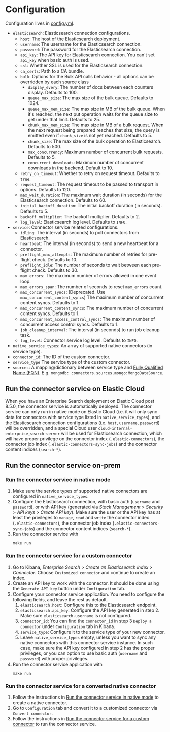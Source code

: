 # Configuration

Configuration lives in [config.yml](../config.yml).

- `elasticsearch`: Elasticsearch connection configurations.
  - `host`: The host of the Elasticsearch deployment.
  - `username`: The username for the Elasticsearch connection.
  - `password`: The password for the Elasticsearch connection.
  - `api_key`: The API key for Elasticsearch connection. You can't set `api_key` when basic auth is used.
  - `ssl`: Whether SSL is used for the Elasticsearch connection.
  - `ca_certs`: Path to a CA bundle.
  - `bulk`: Options for the Bulk API calls behavior - all options can be
    overridden by each source class
    - `display_every`: The number of docs between each counters display. Defaults to 100.
    - `queue_max_size`: The max size of the bulk queue. Defaults to 1024.
    - `queue_max_mem_size`: The max size in MB of the bulk queue. When it's reached, the next put
       operation waits for the queue size to get under that limit. Defaults to 25.
    - `chunk_max_mem_size`: The max size in MB of a bulk request. When the next request being
       prepared reaches that size, the query is emitted even if `chunk_size` is not yet reached. Defaults to 5.
    - `chunk_size`: The max size of the bulk operation to Elasticsearch. Defaults to 500.
    - `max_concurrency`: Maximum number of concurrent bulk requests. Defaults to 5.
    - `concurrent_downloads`: Maximum number of concurrent downloads in the backend. Default to 10.
  - `retry_on_timeout`: Whether to retry on request timeout. Defaults to `true`.
  - `request_timeout`: The request timeout to be passed to transport in options. Defaults to 120.
  - `max_wait_duration`: The maximum wait duration (in seconds) for the Elasticsearch connection. Defaults to 60.
  - `initial_backoff_duration`: The initial backoff duration (in seconds). Defaults to 5.
  - `backoff_multiplier`: The backoff multiplier. Defaults to 2.
  - `log_level`: Elasticsearch log level. Defaults to `INFO`.
- `service`: Connector service related configurations.
  - `idling`: The interval (in seconds) to poll connectors from Elasticsearch.
  - `heartbeat`: The interval (in seconds) to send a new heartbeat for a connector.
  - `preflight_max_attempts`: The maximum number of retries for pre-flight check. Defaults to 10.
  - `preflight_idle`: The number of seconds to wait between each pre-flight check. Defaults to 30.
  - `max_errors`: The maximum number of errors allowed in one event loop.
  - `max_errors_span`: The number of seconds to reset `max_errors` count.
  - `max_concurrent_syncs`: (Deprecated. Use `max_concurrent_content_syncs`) The maximum number of concurrent content syncs. Defaults to 1. 
  - `max_concurrent_content_syncs`: The maximum number of concurrent content syncs. Defaults to 1.
  - `max_concurrent_access_control_syncs`: The maximum number of concurrent access control syncs. Defaults to 1.
  - `job_cleanup_interval`: The interval (in seconds) to run job cleanup task.
  - `log_level`: Connector service log level. Defaults to `INFO`.
- `native_service_types`: An array of supported native connectors (in service type).
- `connector_id`: The ID of the custom connector.
- `service_type` The service type of the custom connector.
- `sources`: A mapping/dictionary between service type and [Fully Qualified Name
(FQN)](https://en.wikipedia.org/wiki/Fully_qualified_name). E.g. `mongodb: connectors.sources.mongo:MongoDataSource`.

## Run the connector service on Elastic Cloud

When you have an Enterprise Search deployment on Elastic Cloud post 8.5.0, the connector service is automatically deployed. The connector service can only run in native mode on Elastic Cloud (i.e. it will only sync data for connectors with service type listed in `native_service_types`), and the Elasticsearch connection configurations (i.e. `host`, `username`, `password`) will be overridden, and a special Cloud user `cloud-internal-enterprise_search-server` will be used for Elasticsearch connection, which will have proper privilege on the connector index (`.elastic-connectors`), the connector job index (`.elastic-connectors-sync-jobs`) and the connector content indices (`search-*`).

## Run the connector service on-prem

### Run the connector service in native mode

1. Make sure the service types of supported native connectors are configured in `native_service_types`.
2. Configure the Elasticsearch connection, with basic auth (`username` and `password`), or with API key (generated via _Stack Management_ > _Security_ > _API keys_ > _Create API key_). Make sure the user or the API key has at least the privileges to `manage`, `read` and `write` the connector index (`.elastic-connectors`), the connector job index (`.elastic-connectors-sync-jobs`) and the connector content indices (`search-*`).
3. Run the connector service with
    ```shell
    make run
    ```

### Run the connector service for a custom connector

1. Go to Kibana, _Enterprise Search_ > _Create an Elasticsearch index_ > _Connector_. Choose `Customized connector` and continue to create an index.
2. Create an API key to work with the connector. It should be done using the `Generate API key` button under `Configuration` tab.
3. Configure your connector service application. You need to configure the following fields, and leave the rest as default.
   1. `elasticsearch.host`: Configure this to the Elasticsearch endpoint.
   2. `elasticsearch.api_key`: Configure the API key generated in step 2. Make sure `elasticsearch.username` is not configured.
   3. `connector_id`: You can find the `connector_id` in step 3 `Deploy a connector` under `Configuration` tab in Kibana.
   4. `service_type`: Configure it to the service type of your new connector.
   5. Leave `native_service_types` empty, unless you want to sync any native connectors with this connector service instance. In such case, make sure the API key configured in step 2 has the proper privileges, or you can option to use basic auth (`username` and `password`) with proper privileges.
4. Run the connector service application with
    ```shell
    make run
    ```

### Run the connector service for a converted native connector

1. Follow the instructions in [Run the connector service in native mode](#run-the-connector-service-in-native-mode) to create a native connector.
2. Go to `Configuration` tab and convert it to a customized connector via `Convert connector`.
3. Follow the instructions in [Run the connector service for a custom connector](#run-the-connector-service-for-a-custom-connector) to run the connector service.
